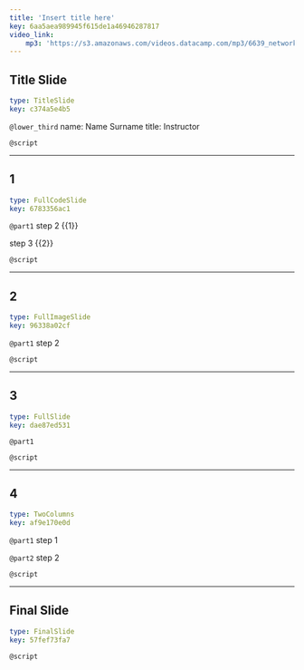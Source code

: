 ```yaml
---
title: 'Insert title here'
key: 6aa5aea989945f615de1a46946287817
video_link:
    mp3: 'https://s3.amazonaws.com/videos.datacamp.com/mp3/6639_network_science_a_tidy_approach/v2/6639_ch4_2.mp3'
---
```


## Title Slide

```yaml
type: TitleSlide
key: c374a5e4b5
```

`@lower_third`
name: Name Surname
title: Instructor

`@script`


---

## 1

```yaml
type: FullCodeSlide
key: 6783356ac1
```

`@part1`
step 2 {{1}}

step 3 {{2}}

`@script`


---

## 2

```yaml
type: FullImageSlide
key: 96338a02cf
```

`@part1`
step 2

`@script`


---

## 3

```yaml
type: FullSlide
key: dae87ed531
```

`@part1`


`@script`


---

## 4

```yaml
type: TwoColumns
key: af9e170e0d
```

`@part1`
step 1

`@part2`
step 2

`@script`


---

## Final Slide

```yaml
type: FinalSlide
key: 57fef73fa7
```

`@script`
